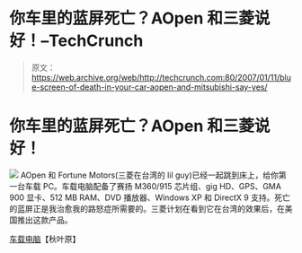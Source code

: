 # 你车里的蓝屏死亡？AOpen 和三菱说好！–TechCrunch

> 原文：<https://web.archive.org/web/http://techcrunch.com:80/2007/01/11/blue-screen-of-death-in-your-car-aopen-and-mitsubishi-say-yes/>

# 你车里的蓝屏死亡？AOpen 和三菱说好！

![](img/2c9cc9afeebdef980ca74202a1ae1e3f.png)
AOpen 和 Fortune Motors(三菱在台湾的 lil guy)已经一起跳到床上，给你第一台车载 PC。车载电脑配备了赛扬 M360/915 芯片组、gig HD、GPS、GMA 900 显卡、512 MB RAM、DVD 播放器、Windows XP 和 DirectX 9 支持。死亡的蓝屏正是我治愈我的路怒症所需要的。三菱计划在看到它在台湾的效果后，在美国推出这款产品。

[车载电脑](https://web.archive.org/web/20201020065527/http://www.akihabaranews.com/en/news-13070-The+AOpen+CAR+PC+in+a+Mitsubishi+Grunder.html)【秋叶原】